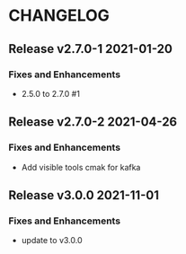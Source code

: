 # CHANGELOG

## Release v2.7.0-1  2021-01-20
### Fixes and Enhancements
- 2.5.0 to 2.7.0 #1

## Release v2.7.0-2  2021-04-26
### Fixes and Enhancements
- Add visible tools cmak for kafka

## Release v3.0.0  2021-11-01
### Fixes and Enhancements
- update to v3.0.0
